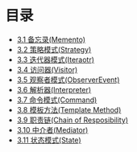 # 目录

- [3.1 备忘录(Memento)](3.1%20备忘录(Memento).md)
- [3.2 策略模式(Strategy)](3.2%20策略模式(Strategy).md)
- [3.3 迭代器模式(Iteraotr)](3.3%20迭代器模式(Iteraotr).md)
- [3.4 访问器(Visitor)](3.4%20访问器(Visitor).md)
- [3.5 观察者模式(ObserverEvent)](3.5%20观察者模式(ObserverEvent).md)
- [3.6 解析器(Interpreter)](3.6%20解析器(Interpreter).md)
- [3.7 命令模式(Command)](3.7%20命令模式(Command).md)
- [3.8 模板方法(Template Method)](3.8%20模板方法(Template%20Method).md)
- [3.9 职责链(Chain of Resposibility)](3.9%20职责链(Chain%20of%20Resposibility).md)
- [3.10 中介者(Mediator)](3.10%20中介者(Mediator).md)
- [3.11 状态模式(State)](3.11%20状态模式(State).md)

